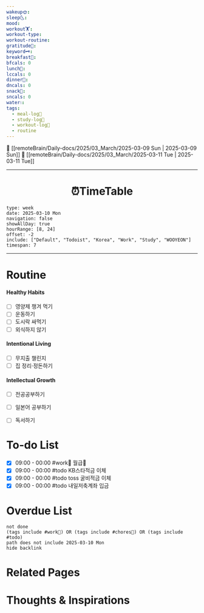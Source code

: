 ```yaml
---
wakeup🌞: 
sleep🌜: 
mood: 
workout🏋️: 
workout-type: 
workout-routine: 
gratitude🙏: 
keyword🗝️: 
breakfast🍳: 
bfcals: 0
lunch🍚: 
lccals: 0
dinner🥗: 
dncals: 0
snack🍬: 
sncals: 0
water💧: 
tags:
  - meal-log📝
  - study-log📓
  - workout-log💪
  - routine
---
```


🔺 [[remoteBrain/Daily-docs/2025/03_March/2025-03-09 Sun | 2025-03-09 Sun]]
🔻 [[remoteBrain/Daily-docs/2025/03_March/2025-03-11 Tue | 2025-03-11 Tue]]
___
<h1> <center>⏰TimeTable </center> </h1>

```gEvent
type: week
date: 2025-03-10 Mon
navigation: false
showAllDay: true
hourRange: [8, 24]
offset: -2
include: ["Default", "Todoist", "Korea", "Work", "Study", "WOOYEON"]
timespan: 7
```

--- 


# Routine 

####  Healthy Habits
- [ ] 영양제 챙겨 먹기
- [ ] 운동하기
- [ ] 도시락 싸먹기 
- [ ] 외식하지 않기 

####  Intentional Living 
- [ ] 무지출 챌린지 
- [ ] 집 정리·정돈하기

#### Intellectual Growth
- [ ] 전공공부하기
- [ ] 일본어 공부하기
- [ ] 독서하기



# To-do List

- [x] 09:00 - 00:00 #work💼 월급💸
- [x] 09:00 - 00:00 #todo KB스타적금 이체
- [x] 09:00 - 00:00 #todo toss 굴비적금 이체
- [x] 09:00 - 00:00 #todo 내일저축계좌 입금

# Overdue List
```tasks
not done
(tags include #work💼) OR (tags include #chores🧺) OR (tags include #todo)
path does not include 2025-03-10 Mon
hide backlink
```

# Related Pages



# Thoughts & Inspirations

